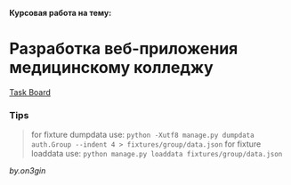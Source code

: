 **Курсовая работа на тему:**
# Разработка веб-приложения медицинскому колледжу

[Task Board](https://miro.com/app/board/uXjVLoqocHY=/)

### Tips  
> for fixture dumpdata use: 
`python -Xutf8 manage.py dumpdata auth.Group --indent 4 > fixtures/group/data.json` 
> for fixture loaddata use: 
`python manage.py loaddata fixtures/group/data.json` 

*by.on3gin*